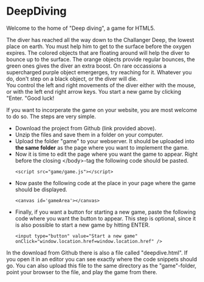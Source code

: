 DeepDiving
==========

<p>Welcome to the home of "Deep diving", a game for HTML5.</p>
  <p>The diver has reached all the way down to the Challanger Deep, the lowest place on earth. You must help him to get to the surface before the oxygen expires. The colored objects that are floating around will help the diver to bounce up to the surface. The orange objects provide regular bounces, the green ones gives the diver an extra boost. On rare occassions a supercharged purple object emergerges, try reaching for it. Whatever you do, don't step on a black object, or the diver will die.<br />You control the left and right movements of the diver either with the mouse, or with the left end right arrow keys. You start a new game by clicking "Enter. "Good luck!</p>
    <p>If you want to incorperate the game on your website, you are most welcome to do so. The steps are very simple.</p>
    <ul>
    <li>Download the project from Github (link provided above).</li>
    <li>Unzip the files and save them in a folder on your computer.</li>
    <li>Upload the folder "game" to your webserver. It should be uploaded into <strong>the same folder</strong> as the page where you want to implement the game.</li>
    <li>
Now it is time to edit the page where you want the game to appear. Right before the closing &lt;/body&gt;-tag the following code should be pasted.<br />
<pre><code>&lt;script src="game/game.js"&gt;&lt;/script&gt;</code></pre>
</li>
<li>
Now paste the following code at the place in your page where the game should be displayed.
<pre><code>&lt;canvas id='gameArea'&gt;&lt;/canvas&gt;</code></pre>
<li>
Finally, if you want a button for starting a new game, paste the following code where you want the button to appear. This step is optional, since it is also possible to start a new game by hitting ENTER.
<pre><code>&lt;input type="button" value="Start a new game" onClick="window.location.href=window.location.href" /&gt;</code></pre>
</li>
</li>
    </ul>
    <p>
    In the download from Github there is also a file called "deepdive.html". If you open it in an editor you can see exactly where the code snippets should go. You can also upload this file to the same directory as the "game"-folder, point your browser to the file, and play the game from there.
    </p>
